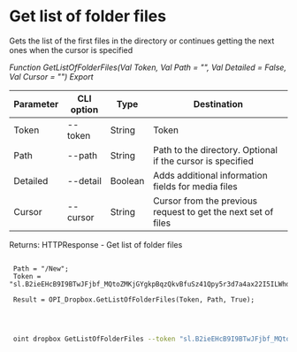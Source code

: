 ﻿---
sidebar_position: 2
---

# Get list of folder files
 Gets the list of the first files in the directory or continues getting the next ones when the cursor is specified


*Function GetListOfFolderFiles(Val Token, Val Path = "", Val Detailed = False, Val Cursor = "") Export*

 | Parameter | CLI option | Type | Destination |
 |-|-|-|-|
 | Token | --token | String | Token |
 | Path | --path | String | Path to the directory. Optional if the cursor is specified |
 | Detailed | --detail | Boolean | Adds additional information fields for media files |
 | Cursor | --cursor | String | Cursor from the previous request to get the next set of files |

 
 Returns: HTTPResponse - Get list of folder files

```bsl title="Code example"
	
 Path = "/New"; 
 Token = "sl.B2ieEHcB9I9BTwJFjbf_MQtoZMKjGYgkpBqzQkvBfuSz41Qpy5r3d7a4ax22I5ILWhd9KLbN5L...";
 
 Result = OPI_Dropbox.GetListOfFolderFiles(Token, Path, True);
 
	
```

```sh title="CLI command example"
 
 oint dropbox GetListOfFolderFiles --token "sl.B2ieEHcB9I9BTwJFjbf_MQtoZMKjGYgkpBqzQkvBfuSz41Qpy5r3d7a4ax22I5ILWhd9KLbN5L..." --path %path% --detail %detail% --cursor %cursor%


```


```json title="Result"



```
